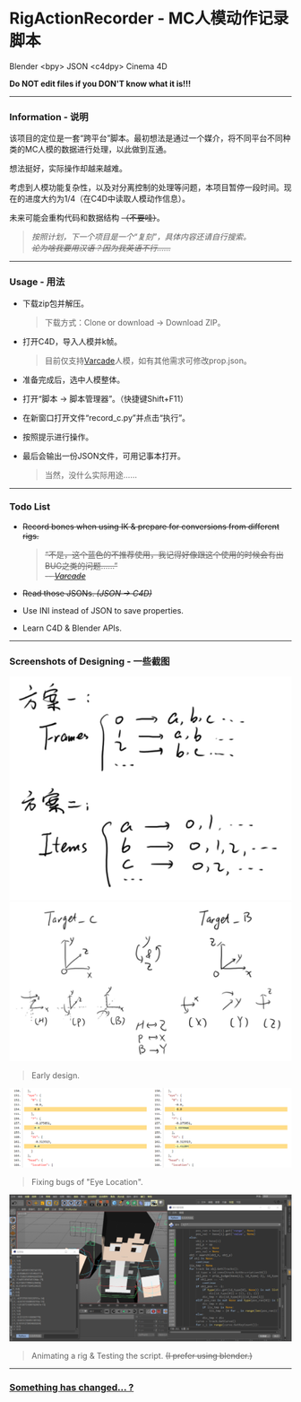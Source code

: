 # RigActionRecorder - MC人模动作记录脚本
Blender &lt;bpy> JSON &lt;c4dpy> Cinema 4D

**Do NOT edit files if you DON'T know what it is!!!**

---
### Information - 说明

该项目的定位是一套“跨平台”脚本。最初想法是通过一个媒介，将不同平台不同种类的MC人模的数据进行处理，以此做到互通。

想法挺好，实际操作却越来越难。

考虑到人模功能复杂性，以及对分离控制的处理等问题，本项目暂停一段时间。现在的进度大约为1/4（在C4D中读取人模动作信息）。

未来可能会重构代码和数据结构 ~~（不要哇）~~。

> *按照计划，下一个项目是一个“复刻”，具体内容还请自行搜索。  
> ~~论为啥我要用汉语？因为我英语不行……~~*

---
### Usage - 用法

* 下载zip包并解压。

    > 下载方式：Clone or download -> Download ZIP。

* 打开C4D，导入人模并k帧。

    > 目前仅支持[Varcade](https://www.bilibili.com/video/av83892718 "Voxel-Arcade团队在动画里使用的人模，由游客Yuke制作")人模，如有其他需求可修改prop.json。

* 准备完成后，选中人模整体。

* 打开“脚本 -> 脚本管理器”。（快捷键Shift+F11）

* 在新窗口打开文件“record_c.py”并点击“执行”。

* 按照提示进行操作。

* 最后会输出一份JSON文件，可用记事本打开。

    > 当然，没什么实际用途……

---
### Todo List

* ~~Record bones when using IK & prepare for conversions from different rigs.~~

    > ~~“不是，这个蓝色的不推荐使用，我记得好像跟这个使用的时候会有出BUG之类的问题……”~~  
    > ~~*-- [Varcade](https://www.bilibili.com/video/av83892718?p=3&t=5m35s "“不是，这个蓝色的不推荐使用，我记得好像跟这个使用的时候会有出BUG之类的问题……”")*~~

* ~~Read those JSONs. *(JSON -> C4D)*~~

* Use INI instead of JSON to save properties.

* Learn C4D & Blender APIs.

---
### Screenshots of Designing - 一些截图

![](resources/design_01.png)
![](resources/design_02.png)

> Early design.

![](resources/debug_01.png)

> Fixing bugs of "Eye Location".

![](resources/debug_02.png)

> Animating a rig & Testing the script. ~~(I prefer using blender.)~~  

[](0 "*The rig can be downloaded [here]
(https://www.bilibili.com/video/av83892718).*")

---
### [Something has changed... ?](https://www.bilibili.com/video/av49330021/?t=2m31s "ああ 君は変った")